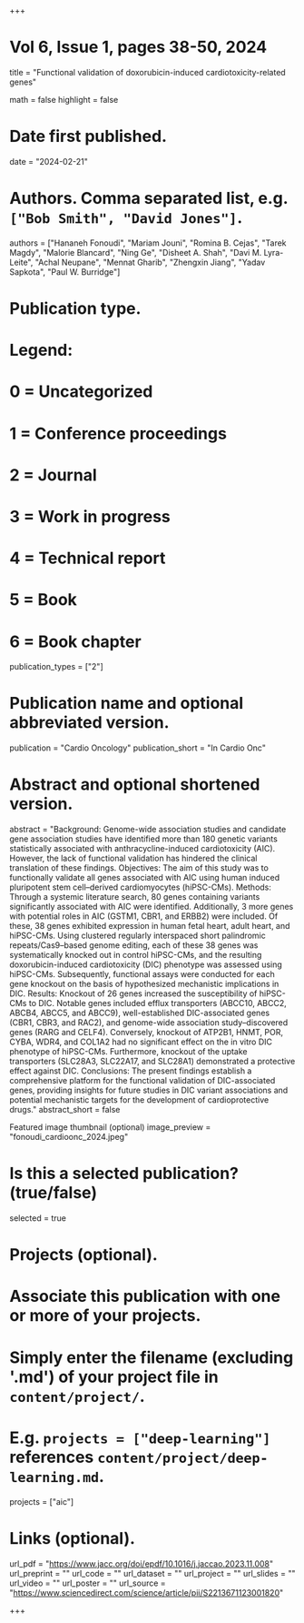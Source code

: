 +++
# Vol 6, Issue 1, pages 38-50, 2024


title = "Functional validation of doxorubicin-induced cardiotoxicity-related genes"

math = false
highlight = false

# Date first published.
date = "2024-02-21"

# Authors. Comma separated list, e.g. `["Bob Smith", "David Jones"]`.
authors = ["Hananeh Fonoudi", "Mariam Jouni", "Romina B. Cejas", "Tarek Magdy", "Malorie Blancard", "Ning Ge", "Disheet A. Shah", "Davi M. Lyra-Leite", "Achal Neupane", "Mennat Gharib", "Zhengxin Jiang", "Yadav Sapkota", "Paul W. Burridge"]

# Publication type.
# Legend:
# 0 = Uncategorized
# 1 = Conference proceedings
# 2 = Journal
# 3 = Work in progress
# 4 = Technical report
# 5 = Book
# 6 = Book chapter
publication_types = ["2"]

# Publication name and optional abbreviated version.
publication = "Cardio Oncology"
publication_short = "In Cardio Onc"

# Abstract and optional shortened version.
abstract = "Background:
Genome-wide association studies and candidate gene association studies have identified more than 180 genetic variants statistically associated with anthracycline-induced cardiotoxicity (AIC). However, the lack of functional validation has hindered the clinical translation of these findings.
Objectives:
The aim of this study was to functionally validate all genes associated with AIC using human induced pluripotent stem cell–derived cardiomyocytes (hiPSC-CMs).
Methods:
Through a systemic literature search, 80 genes containing variants significantly associated with AIC were identified. Additionally, 3 more genes with potential roles in AIC (GSTM1, CBR1, and ERBB2) were included. Of these, 38 genes exhibited expression in human fetal heart, adult heart, and hiPSC-CMs. Using clustered regularly interspaced short palindromic repeats/Cas9–based genome editing, each of these 38 genes was systematically knocked out in control hiPSC-CMs, and the resulting doxorubicin-induced cardiotoxicity (DIC) phenotype was assessed using hiPSC-CMs. Subsequently, functional assays were conducted for each gene knockout on the basis of hypothesized mechanistic implications in DIC.
Results:
Knockout of 26 genes increased the susceptibility of hiPSC-CMs to DIC. Notable genes included efflux transporters (ABCC10, ABCC2, ABCB4, ABCC5, and ABCC9), well-established DIC-associated genes (CBR1, CBR3, and RAC2), and genome-wide association study–discovered genes (RARG and CELF4). Conversely, knockout of ATP2B1, HNMT, POR, CYBA, WDR4, and COL1A2 had no significant effect on the in vitro DIC phenotype of hiPSC-CMs. Furthermore, knockout of the uptake transporters (SLC28A3, SLC22A17, and SLC28A1) demonstrated a protective effect against DIC.
Conclusions:
The present findings establish a comprehensive platform for the functional validation of DIC-associated genes, providing insights for future studies in DIC variant associations and potential mechanistic targets for the development of cardioprotective drugs."
abstract_short = false

Featured image thumbnail (optional)
image_preview = "fonoudi_cardioonc_2024.jpeg"

# Is this a selected publication? (true/false)
selected = true

# Projects (optional).
#   Associate this publication with one or more of your projects.
#   Simply enter the filename (excluding '.md') of your project file in `content/project/`.
#   E.g. `projects = ["deep-learning"]` references `content/project/deep-learning.md`.
projects = ["aic"]

# Links (optional).
url_pdf = "https://www.jacc.org/doi/epdf/10.1016/j.jaccao.2023.11.008"
url_preprint = ""
url_code = ""
url_dataset = ""
url_project = ""
url_slides = ""
url_video = ""
url_poster = ""
url_source = "https://www.sciencedirect.com/science/article/pii/S2213671123001820"

+++
